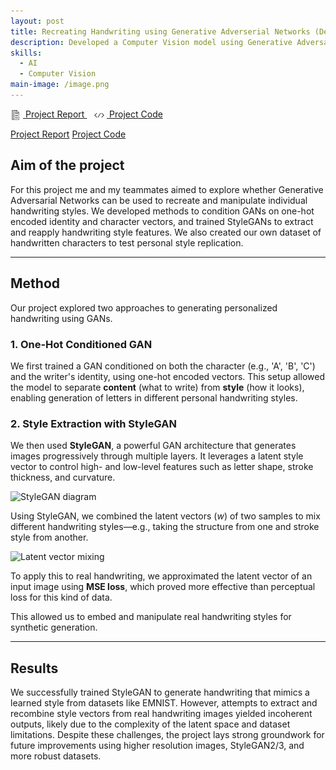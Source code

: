 ```yaml
---
layout: post
title: Recreating Handwriting using Generative Adverserial Networks (December 2024)
description: Developed a Computer Vision model using Generative Adversarial Networks (GANs) to recreate personalized handwriting styles, enabling the generation of handwritten text from style inputs using datasets like MNIST, NIST, and custom handwriting samples. 
skills:
  - AI
  - Computer Vision
main-image: /image.png
---
```


<a href="https://hackmd.io/@jasperwelgemoed/Bk8wh2Sjkx">
  <img src="_projects/GANComputerVisionProject/reporticon.png" alt="PDF" width="16" style="vertical-align: middle; margin-right: 4px;">
  Project Report
</a>
&nbsp;&nbsp;
<a href="(https://colab.research.google.com/drive/162i1A9PvQPkipWaMXpI4sF0svXwUVVTT?usp=sharing#scrollTo=vnuKfWN0p0dB)">
  <img src="_projects/GANComputerVisionProject/code_icon-icons.webp" alt="Code" width="16" style="vertical-align: middle; margin-right: 4px;">
  Project Code
</a>

[Project Report](https://hackmd.io/@jasperwelgemoed/Bk8wh2Sjkx)
[Project Code](https://colab.research.google.com/drive/162i1A9PvQPkipWaMXpI4sF0svXwUVVTT?usp=sharing#scrollTo=vnuKfWN0p0dB)

## Aim of the project

For this project me and my teammates aimed to explore whether Generative Adversarial Networks can be used to recreate and manipulate individual handwriting styles. We developed methods to condition GANs on one-hot encoded identity and character vectors, and trained StyleGANs to extract and reapply handwriting style features. We also created our own dataset of handwritten characters to test personal style replication. 

---

## Method

Our project explored two approaches to generating personalized handwriting using GANs.

### 1. One-Hot Conditioned GAN

We first trained a GAN conditioned on both the character (e.g., 'A', 'B', 'C') and the writer's identity, using one-hot encoded vectors. This setup allowed the model to separate **content** (what to write) from **style** (how it looks), enabling generation of letters in different personal handwriting styles.

### 2. Style Extraction with StyleGAN

We then used **StyleGAN**, a powerful GAN architecture that generates images progressively through multiple layers. It leverages a latent style vector to control high- and low-level features such as letter shape, stroke thickness, and curvature.

![StyleGAN diagram](https://hackmd.io/_uploads/Bkj13sMakg.png)

Using StyleGAN, we combined the latent vectors ($w$) of two samples to mix different handwriting styles—e.g., taking the structure from one and stroke style from another.

![Latent vector mixing](https://hackmd.io/_uploads/H15YhghTJe.jpg)

To apply this to real handwriting, we approximated the latent vector of an input image using **MSE loss**, which proved more effective than perceptual loss for this kind of data.

This allowed us to embed and manipulate real handwriting styles for synthetic generation.

---

## Results

We successfully trained StyleGAN to generate handwriting that mimics a learned style from datasets like EMNIST. However, attempts to extract and recombine style vectors from real handwriting images yielded incoherent outputs, likely due to the complexity of the latent space and dataset limitations. Despite these challenges, the project lays strong groundwork for future improvements using higher resolution images, StyleGAN2/3, and more robust datasets.




